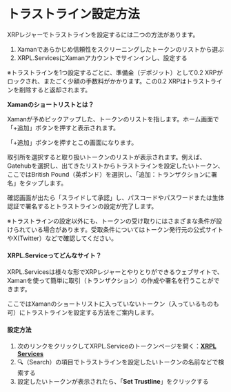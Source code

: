 # トラストライン設定方法

XRPレジャーでトラストラインを設定するには二つの方法があります。

1. Xamanであらかじめ信頼性をスクリーニングしたトークンのリストから選ぶ
2. XRPL.ServicesにXamanアカウントでサインインし、設定する

※トラストラインを1つ設定するごとに、準備金（デポジット）として0.2 XRPがロックされ、またごく少額の手数料がかかります。この0.2 XRPはトラストラインを削除すると返却されます。

**Xamanのショートリストとは？**

Xamanが予めピックアップした、トークンのリストを指します。ホーム画面で「+追加」ボタンを押すと表示されます。

「+追加」ボタンを押すとこの画面になります。

取引所を選択すると取り扱いトークンのリストが表示されます。例えば、Gatehubを選択し、出てきたリストからトラストラインを設定したいトークン、ここではBritish Pound（英ポンド）を選択し、「追加：トランザクションに署名」をタップします。

確認画面が出たら「スライドして承認」し、パスコードやパスワードまたは生体認証で署名するとトラストラインの設定が完了します。

※トラストラインの設定以外にも、トークンの受け取りにはさまざまな条件が設けられている場合があります。受取条件についてはトークン発行元の公式サイトやX(Twitter）などで確認してください。

#### XRPL.Serviceってどんなサイト？

XRPL.Servicesは様々な形でXRPレジャーとやりとりができるウェブサイトで、Xamanを使って簡単に取引（トランザクション）の作成や署名を行うことができます。

ここではXamanのショートリストに入っていないトークン（入っているものも可）にトラストラインを設定する方法をご案内します。

#### 設定方法

1. 次のリンクをクリックしてXRPL.Serviceのトークンページを開く：[**XRPL Services**](https://xrpl.services/tokens)
2. 🔍（Search）の項目でトラストラインを設定したいトークンの名前などで検索する
3. 設定したいトークンが表示されたら、「**Set Trustline**」をクリックする
